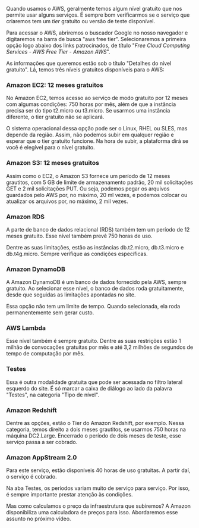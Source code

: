 Quando usamos o AWS, geralmente temos algum nível gratuito que nos permite usar alguns serviços. É sempre bom verificarmos se o serviço que criaremos tem um _tier_ gratuito ou versão de teste disponível.

Para acessar o AWS, abriremos o buscador Google no nosso navegador e digitaremos na barra de busca "aws free tier". Selecionaremos a primeira opção logo abaixo dos links patrocinados, de título "_Free Cloud Computing Services - AWS Free Tier - Amazon AWS_".

As informações que queremos estão sob o título "Detalhes do nível gratuito". Lá, temos três níveis gratuitos disponíveis para o AWS:

### Amazon EC2: 12 meses gratuitos

No Amazon EC2, temos acesso ao serviço de modo gratuito por 12 meses com algumas condições: 750 horas por mês, além de que a instância precisa ser do tipo t2.micro ou t3.micro. Se usarmos uma instância diferente, o tier gratuito não se aplicará.

O sistema operacional dessa opção pode ser o Linux, RHEL ou SLES, mas depende da região. Assim, não podemos subir em qualquer região e esperar que o tier gratuito funcione. Na hora de subir, a plataforma dirá se você é elegível para o nível gratuito.

### Amazon S3: 12 meses gratuitos

Assim como o EC2, o Amazon S3 fornece um período de 12 meses grautitos, com 5 GB de limite de armazenamento padrão, 20 mil solicitações GET e 2 mil solicitações PUT. Ou seja, podemos pegar os arquivos guardados pelo AWS por, no máximo, 20 ml vezes, e podemos colocar ou atualizar os arquivos por, no máximo, 2 mil vezes.

### Amazon RDS

A parte de banco de dados relacional (RDS) também tem um período de 12 meses gratuito. Esse nível também prevê 750 horas de uso.

Dentre as suas limitações, estão as instâncias db.t2.micro, db.t3.micro e db.t4g.micro. Sempre verifique as condições específicas.

### Amazon DynamoDB

A Amazon DynamoDB é um banco de dados fornecido pela AWS, sempre gratuito. Ao selecionar esse nível, o banco de dados roda gratuitamente, desde que seguidas as limitações apontadas no site.

Essa opção não tem um limite de tempo. Quando selecionada, ela roda permanentemente sem gerar custo.

### AWS Lambda

Esse nível também é sempre gratuito. Dentre as suas restrições estão 1 milhão de convocações gratuitas por mês e até 3,2 milhões de segundos de tempo de computação por mês.

### Testes

Essa é outra modalidade gratuita que pode ser acessada no filtro lateral esquerdo do site. É só marcar a caixa de diálogo ao lado da palavra "Testes", na categoria "Tipo de nível".

### Amazon Redshift

Dentre as opções, estão o Tier do Amazon Redshift, por exemplo. Nessa categoria, temos direito a dois meses grautitos, se usarmos 750 horas na máquina DC2.Large. Encerrado o período de dois meses de teste, esse serviço passa a ser cobrado.

### Amazon AppStream 2.0

Para este serviço, estão disponíveis 40 horas de uso gratuitas. A partir daí, o serviço é cobrado.

Na aba Testes, os períodos variam muito de serviço para serviço. Por isso, é sempre importante prestar atenção às condições.

Mas como calculamos o preço da infraestrutura que subiremos? A Amazon disponibiliza uma calculadora de preços para isso. Abordaremos esse assunto no próximo vídeo.